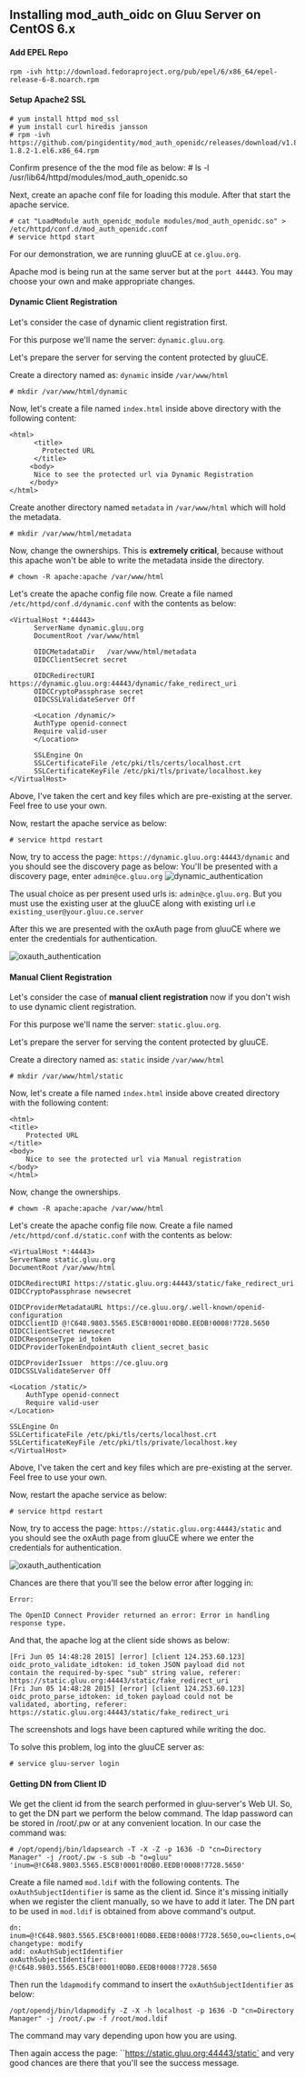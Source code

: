 ## Installing mod_auth_oidc on Gluu Server on CentOS 6.x

#### Add EPEL Repo
`rpm -ivh http://download.fedoraproject.org/pub/epel/6/x86_64/epel-release-6-8.noarch.rpm`

#### Setup Apache2 SSL

    # yum install httpd mod_ssl
    # yum install curl hiredis jansson
    # rpm -ivh https://github.com/pingidentity/mod_auth_openidc/releases/download/v1.8.2/mod_auth_openidc-1.8.2-1.el6.x86_64.rpm

Confirm presence of the the mod file as below:
    # ls -l /usr/lib64/httpd/modules/mod_auth_openidc.so 

Next, create an apache conf file for loading this module. After that start the apache service.

    # cat "LoadModule auth_openidc_module modules/mod_auth_openidc.so" > /etc/httpd/conf.d/mod_auth_openidc.conf
    # service httpd start

For our demonstration, we are running gluuCE at `ce.gluu.org`.
 
Apache mod is being run at the same server but at the `port 44443`.
You may choose your own and make appropriate changes.

#### Dynamic Client Registration

Let's consider the case of dynamic client registration first.

For this purpose we'll name the server: `dynamic.gluu.org`.

Let's prepare the server for serving the content protected by gluuCE.

Create a directory named as: `dynamic` inside `/var/www/html`

    # mkdir /var/www/html/dynamic

Now, let's create a file named `index.html` inside above directory with the following content:

    <html>
	      <title>
		    Protected URL
	      </title>
	     <body>
		  Nice to see the protected url via Dynamic Registration
	     </body>
    </html>

Create another directory named `metadata` in `/var/www/html` which will hold the metadata.

    # mkdir /var/www/html/metadata

Now, change the ownerships. This is **extremely critical**, because without this apache won't be able to write the metadata inside the directory.

    # chown -R apache:apache /var/www/html

Let's create the apache config file now.
Create a file named `/etc/httpd/conf.d/dynamic.conf` with the contents as below:

    <VirtualHost *:44443>
	      ServerName dynamic.gluu.org
	      DocumentRoot /var/www/html

	      OIDCMetadataDir	/var/www/html/metadata
	      OIDCClientSecret secret
	
	      OIDCRedirectURI https://dynamic.gluu.org:44443/dynamic/fake_redirect_uri
	      OIDCCryptoPassphrase secret
	      OIDCSSLValidateServer Off
	
	      <Location /dynamic/>
   		  AuthType openid-connect
   		  Require valid-user
	      </Location>

	      SSLEngine On
	      SSLCertificateFile /etc/pki/tls/certs/localhost.crt
	      SSLCertificateKeyFile /etc/pki/tls/private/localhost.key
    </VirtualHost>

Above, I've taken the cert and key files which are pre-existing at the server.
Feel free to use your own.

Now, restart the apache service as below:

    # service httpd restart

Now, try to access the page: `https://dynamic.gluu.org:44443/dynamic` and you should see the discovery page as below: You'll be presented with a discovery page, enter `admin@ce.gluu.org`
![dynamic_authentication](https://raw.githubusercontent.com/GluuFederation/docs/master/sources/img/mod_auth_oidc/dynamic_discovery.png)



The usual choice as per present used urls is: `admin@ce.gluu.org`. But you must use the existing user at the gluuCE along with existing url i.e `existing_user@your.gluu.ce.server`

After this we are presented with the oxAuth page from gluuCE where we enter the credentials for authentication.

![oxauth_authentication](https://raw.githubusercontent.com/GluuFederation/docs/master/sources/img/mod_auth_oidc/oxauth_authentication.png)

#### Manual Client Registration

Let's consider the case of **manual client registration** now if you don't wish to use dynamic client registration.

For this purpose we'll name the server: `static.gluu.org`.

Let's prepare the server for serving the content protected by gluuCE.

Create a directory named as: `static` inside `/var/www/html`

    # mkdir /var/www/html/static

Now, let's create a file named `index.html` inside above created directory with the following content:

    <html>
	<title>
		Protected URL
	</title>
	<body>
		Nice to see the protected url via Manual registration
	</body>
    </html>

Now, change the ownerships.

    # chown -R apache:apache /var/www/html

Let's create the apache config file now.
Create a file named `/etc/httpd/conf.d/static.conf` with the contents as below:

    <VirtualHost *:44443>
	ServerName static.gluu.org
	DocumentRoot /var/www/html

	OIDCRedirectURI https://static.gluu.org:44443/static/fake_redirect_uri
	OIDCCryptoPassphrase newsecret

	OIDCProviderMetadataURL	https://ce.gluu.org/.well-known/openid-configuration
	OIDCClientID @!C648.9803.5565.E5CB!0001!0DB0.EEDB!0008!7728.5650
	OIDCClientSecret newsecret
	OIDCResponseType id_token
	OIDCProviderTokenEndpointAuth client_secret_basic
	
	OIDCProviderIssuer	https://ce.gluu.org
	OIDCSSLValidateServer Off
	
	<Location /static/>
   		AuthType openid-connect
   		Require valid-user
	</Location>

	SSLEngine On
	SSLCertificateFile /etc/pki/tls/certs/localhost.crt
	SSLCertificateKeyFile /etc/pki/tls/private/localhost.key
    </VirtualHost>

Above, I've taken the cert and key files which are pre-existing at the server. Feel free to use your own.

Now, restart the apache service as below:

    # service httpd restart

Now, try to access the page: `https://static.gluu.org:44443/static` and you should see the oxAuth page from gluuCE where we enter the credentials for authentication.

![oxauth_authentication](https://raw.githubusercontent.com/GluuFederation/docs/master/sources/img/mod_auth_oidc/oxauth_authentication.png)

Chances are there that you'll see the below error after logging in: 

    Error:

    The OpenID Connect Provider returned an error: Error in handling response type.

And that, the apache log at the client side shows as below:


    [Fri Jun 05 14:48:28 2015] [error] [client 124.253.60.123] oidc_proto_validate_idtoken: id_token JSON payload did not        contain the required-by-spec "sub" string value, referer: https://static.gluu.org:44443/static/fake_redirect_uri
    [Fri Jun 05 14:48:28 2015] [error] [client 124.253.60.123] oidc_proto_parse_idtoken: id_token payload could not be           validated, aborting, referer: https://static.gluu.org:44443/static/fake_redirect_uri

The screenshots and logs have been captured while writing the doc.

To solve this problem, log into the gluuCE server as:

    # service gluu-server login

#### Getting DN from Client ID

We get the client id from the search performed in gluu-server's Web UI. So, to get the DN part we perform the below command. The ldap password can be stored in /root/.pw or at any convenient location. In our case the command was:

`# /opt/opendj/bin/ldapsearch -T -X -Z -p 1636 -D "cn=Directory Manager" -j /root/.pw -s sub -b "o=gluu" 'inum=@!C648.9803.5565.E5CB!0001!0DB0.EEDB!0008!7728.5650'`


Create a file named `mod.ldif` with the following contents. The `oxAuthSubjectIdentifier` is same as the client id. Since it's missing initially when we register the client manually, so we have to add it later. The DN part to be used in `mod.ldif` is obtained from above command's output. 


    dn: inum=@!C648.9803.5565.E5CB!0001!0DB0.EEDB!0008!7728.5650,ou=clients,o=@!C648.9803.5565.E5CB!0001!0DB0.EEDB,o=gluu
    changetype: modify
    add: oxAuthSubjectIdentifier
    oxAuthSubjectIdentifier: @!C648.9803.5565.E5CB!0001!0DB0.EEDB!0008!7728.5650

Then run the `ldapmodify` command to insert the `oxAuthSubjectIdentifier` as below:

    /opt/opendj/bin/ldapmodify -Z -X -h localhost -p 1636 -D "cn=Directory Manager" -j /root/.pw -f /root/mod.ldif

The command may vary depending upon how you are using.

Then again access the page: ``https://static.gluu.org:44443/static` and very good chances are there that you'll see the success message.
